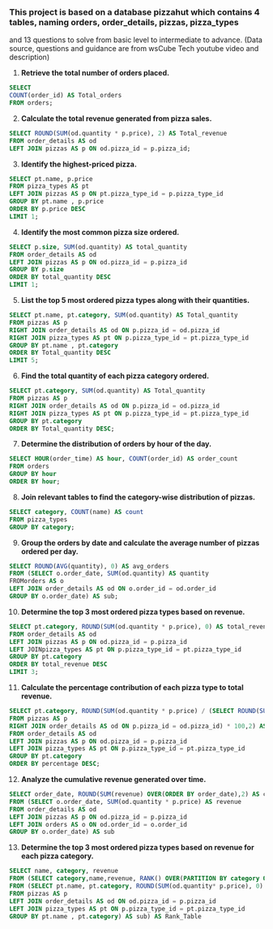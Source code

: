 ### This project is based on a database pizzahut which contains 4 tables, naming orders, order_details, pizzas, pizza_types 
and 13 questions to solve from basic level to intermediate to advance.
(Data source, questions and guidance are from wsCube Tech youtube video and description)

1. **Retrieve the total number of orders placed.**
```sql
SELECT 
COUNT(order_id) AS Total_orders
FROM orders;
```


2. **Calculate the total revenue generated from pizza sales.**
```sql
SELECT ROUND(SUM(od.quantity * p.price), 2) AS Total_revenue
FROM order_details AS od
LEFT JOIN pizzas AS p ON od.pizza_id = p.pizza_id;
```


3. **Identify the highest-priced pizza.**
```sql
SELECT pt.name, p.price
FROM pizza_types AS pt
LEFT JOIN pizzas AS p ON pt.pizza_type_id = p.pizza_type_id
GROUP BY pt.name , p.price
ORDER BY p.price DESC
LIMIT 1;
```


4. **Identify the most common pizza size ordered.**
```sql
SELECT p.size, SUM(od.quantity) AS total_quantity
FROM order_details AS od
LEFT JOIN pizzas AS p ON od.pizza_id = p.pizza_id
GROUP BY p.size
ORDER BY total_quantity DESC
LIMIT 1;
```


5. **List the top 5 most ordered pizza types along with their quantities.**
```sql
SELECT pt.name, pt.category, SUM(od.quantity) AS Total_quantity
FROM pizzas AS p
RIGHT JOIN order_details AS od ON p.pizza_id = od.pizza_id
RIGHT JOIN pizza_types AS pt ON p.pizza_type_id = pt.pizza_type_id
GROUP BY pt.name , pt.category
ORDER BY Total_quantity DESC
LIMIT 5;
```


6. **Find the total quantity of each pizza category ordered.**
```sql
SELECT pt.category, SUM(od.quantity) AS Total_quantity
FROM pizzas AS p
RIGHT JOIN order_details AS od ON p.pizza_id = od.pizza_id
RIGHT JOIN pizza_types AS pt ON p.pizza_type_id = pt.pizza_type_id
GROUP BY pt.category
ORDER BY Total_quantity DESC;
```


7. **Determine the distribution of orders by hour of the day.**
```sql
SELECT HOUR(order_time) AS hour, COUNT(order_id) AS order_count
FROM orders
GROUP BY hour
ORDER BY hour;
```


8. **Join relevant tables to find the category-wise distribution of pizzas.**
```sql
SELECT category, COUNT(name) AS count
FROM pizza_types
GROUP BY category;
```


9. **Group the orders by date and calculate the average number of pizzas ordered per day.**
```sql
SELECT ROUND(AVG(quantity), 0) AS avg_orders
FROM (SELECT o.order_date, SUM(od.quantity) AS quantity
FROMorders AS o
LEFT JOIN order_details AS od ON o.order_id = od.order_id
GROUP BY o.order_date) AS sub;
```


10. **Determine the top 3 most ordered pizza types based on revenue.**
```sql
SELECT pt.category, ROUND(SUM(od.quantity * p.price), 0) AS total_revenue
FROM order_details AS od
LEFT JOIN pizzas AS p ON od.pizza_id = p.pizza_id
LEFT JOINpizza_types AS pt ON p.pizza_type_id = pt.pizza_type_id
GROUP BY pt.category
ORDER BY total_revenue DESC
LIMIT 3;
```


11. **Calculate the percentage contribution of each pizza type to total revenue.**
```sql
SELECT pt.category, ROUND(SUM(od.quantity * p.price) / (SELECT ROUND(SUM(p.price * od.quantity), 2) AS total_revenue
FROM pizzas AS p
RIGHT JOIN order_details AS od ON p.pizza_id = od.pizza_id) * 100,2) AS percentage
FROM order_details AS od
LEFT JOIN pizzas AS p ON od.pizza_id = p.pizza_id
LEFT JOIN pizza_types AS pt ON p.pizza_type_id = pt.pizza_type_id
GROUP BY pt.category
ORDER BY percentage DESC;
```


12. **Analyze the cumulative revenue generated over time.**
```sql
SELECT order_date, ROUND(SUM(revenue) OVER(ORDER BY order_date),2) AS cum_revenue
FROM (SELECT o.order_date, SUM(od.quantity * p.price) AS revenue
FROM order_details AS od
LEFT JOIN pizzas AS p ON od.pizza_id = p.pizza_id
LEFT JOIN orders AS o ON od.order_id = o.order_id
GROUP BY o.order_date) AS sub
```


13. **Determine the top 3 most ordered pizza types based on revenue for each pizza category.**
```sql
SELECT name, category, revenue
FROM (SELECT category,name,revenue, RANK() OVER(PARTITION BY category ORDER BY revenue DESC) AS rn
FROM (SELECT pt.name, pt.category, ROUND(SUM(od.quantity* p.price), 0) AS revenue
FROM pizzas AS p
LEFT JOIN order_details AS od ON od.pizza_id = p.pizza_id
LEFT JOIN pizza_types AS pt ON p.pizza_type_id = pt.pizza_type_id
GROUP BY pt.name , pt.category) AS sub) AS Rank_Table
```
